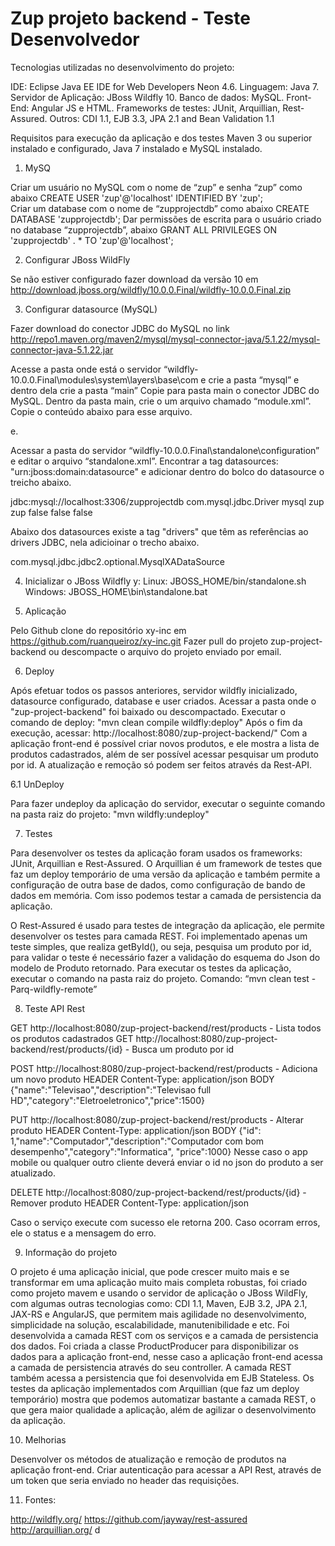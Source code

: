 Zup projeto backend - Teste Desenvolvedor
========================

Tecnologias utilizadas no desenvolvimento do projeto:

IDE: Eclipse Java EE IDE for Web Developers Neon 4.6.
Linguagem: Java 7.
Servidor de Aplicação: JBoss Wildfly 10.
Banco de dados: MySQL.
Front-End: Angular JS e HTML.
Frameworks de testes: JUnit, Arquillian, Rest-Assured.
Outros: CDI 1.1, EJB 3.3, JPA 2.1 and Bean Validation 1.1

Requisitos para execução da aplicação e dos testes
 	Maven 3 ou superior instalado e configurado, Java 7 instalado e MySQL instalado.
	
1. MySQ

Criar um usuário no MySQL com o nome de “zup” e senha “zup” como abaixo
	CREATE USER 'zup'@'localhost' IDENTIFIED BY 'zup';	
Criar um database com o nome de “zupprojectdb” como abaixo
	CREATE DATABASE 'zupprojectdb';
Dar permissões de escrita para o usuário criado no database “zupprojectdb”, abaixo
	GRANT ALL PRIVILEGES ON 'zupprojectdb' . * TO 'zup'@'localhost';

2. Configurar JBoss WildFly

Se não estiver configurado fazer download da versão 10 em http://download.jboss.org/wildfly/10.0.0.Final/wildfly-10.0.0.Final.zip
3. Configurar datasource (MySQL)

Fazer download do conector JDBC do MySQL no link http://repo1.maven.org/maven2/mysql/mysql-connector-java/5.1.22/mysql-connector-java-5.1.22.jar

Acesse a pasta onde está o servidor “wildfly-10.0.0.Final\modules\system\layers\base\com e crie a pasta “mysql” e dentro dela crie a pasta “main”
Copie para pasta main o conector JDBC do MySQL.
Dentro da pasta main, crie o um arquivo chamado “module.xml”. Copie o conteúdo abaixo para esse arquivo.
	

<?xml version="1.0" encoding="UTF-8"?>  	<module xmlns="urn:jboss:module:1.0" name="com.mysql">	 <resources>  	 <resource-root path="mysql-connector-java-5.1.22.jar"/>  	 </resources>  	 <dependencies>  	 <module name="javax.api"/>  	 <module name="javax.transaction.api"/>  	 </dependencies>  	</module>e.
Acessar a pasta do servidor “wildfly-10.0.0.Final\standalone\configuration” e editar o arquivo “standalone.xml”. Encontrar a tag datasources: "urn:jboss:domain:datasource" e adicionar dentro do bolco do datasource o treicho abaixo.

<datasource jndi-name="java:jboss/datasources/zupProjectBackendDS" pool-name="zupProjectBackendDS" enabled="true" use-java-context="true" use-ccm="false">
<connection-url>jdbc:mysql://localhost:3306/zupprojectdb</connection-url>
                    <driver-class>com.mysql.jdbc.Driver</driver-class>
                    <driver>mysql</driver>
                    <security>
                        <user-name>zup</user-name>
                        <password>zup</password>
                    </security>
                    <validation>
                        <validate-on-match>false</validate-on-match>
                        <background-validation>false</background-validation>
                    </validation>
                    <statement>
                        <share-prepared-statements>false</share-prepared-statements>
                    </statement>
                </datasource>

Abaixo dos datasources existe a tag "drivers" que têm as referências ao drivers JDBC, nela adicioinar o trecho abaixo.
	
<driver name="mysql" module="com.mysql">
<xa-datasource-class>com.mysql.jdbc.jdbc2.optional.MysqlXADataSource</xa-datasource-class>
</driver>

4. Inicializar o JBoss Wildfly
y:	Linux:   JBOSS_HOME/bin/standalone.sh
	Windows: JBOSS_HOME\bin\standalone.bat

5. Aplicação

Pelo Github clone do repositório xy-inc em https://github.com/ruanqueiroz/xy-inc.git
Fazer pull do projeto zup-project-backend ou descompacte o arquivo do projeto enviado por email.

6. Deploy

Após efetuar todos os passos anteriores, servidor wildfly inicializado, datasource configurado, database e user criados.
Acessar a pasta onde o "zup-project-backend" foi baixado ou descompactado. Executar o comando de deploy:
"mvn clean compile wildfly:deploy"
Após o fim da execução, acessar: http://localhost:8080/zup-project-backend/"
Com a aplicação front-end é possível criar novos produtos, e ele mostra a lista de produtos cadastrados, além de ser possível acessar pesquisar um produto por id. A atualização e remoção só podem ser feitos através da Rest-API.

6.1 UnDeploy

Para fazer undeploy da aplicação do servidor, executar o seguinte comando na pasta raiz do projeto:
"mvn wildfly:undeploy"

7. Testes

Para desenvolver os testes da aplicação foram usados os frameworks: JUnit, Arquillian e Rest-Assured. 
O Arquillian é um framework de testes que faz um deploy temporário de uma versão da aplicação e também permite a configuração de outra base de dados, como configuração de bando de dados em memória. Com isso podemos testar a camada de persistencia da aplicação.


O Rest-Assured é usado para testes de integração da aplicação, ele permite desenvolver os testes para camada REST. Foi implementado apenas um teste simples, que realiza getById(), ou seja, pesquisa um produto por id, para validar o teste é necessário fazer a validação do esquema do Json do modelo de Produto retornado. 
Para executar os testes da aplicação, executar o comando na pasta raiz do projeto.
Comando: “mvn clean test -Parq-wildfly-remote”

8. Teste API Rest

GET http://localhost:8080/zup-project-backend/rest/products - Lista todos os produtos cadastrados
GET http://localhost:8080/zup-project-backend/rest/products/{id} - Busca um produto por id
 
POST http://localhost:8080/zup-project-backend/rest/products - Adiciona um novo produto
HEADER
Content-Type: application/json
BODY
{"name":"Televisao","description":"Televisao full HD","category":"Eletroeletronico","price":1500}

PUT http://localhost:8080/zup-project-backend/rest/products - Alterar produto
HEADER
Content-Type: application/json
BODY
{"id": 1,"name":"Computador","description":"Computador com bom desempenho","category":"Informatica", "price":1000}
Nesse caso o app mobile ou qualquer outro cliente deverá enviar o id no json do produto a ser atualizado.
 
DELETE http://localhost:8080/zup-project-backend/rest/products/{id} - Remover produto
HEADER
Content-Type: application/json


Caso o serviço execute com sucesso ele retorna 200. Caso ocorram erros, ele o status e a mensagem do erro.

9. Informação do projeto

O projeto é uma aplicação inicial, que pode crescer muito mais e se transformar em uma aplicação muito mais completa robustas, foi criado como projeto mavem e usando o servidor de aplicação o JBoss WildFly, com algumas outras tecnologias como: CDI 1.1, Maven, EJB 3.2, JPA 2.1, JAX-RS e AngularJS, que permitem mais agilidade no desenvolvimento, simplicidade na solução, escalabilidade, manutenibilidade e etc. 
Foi desenvolvida a camada REST  com os serviços e a camada de persistencia dos dados.
Foi criada a classe ProductProducer para disponibilizar os dados para a aplicação front-end, nesse caso a aplicação front-end acessa a camada de persistencia através do seu controller. A camada REST também acessa a persistencia que foi desenvolvida em EJB Stateless.
Os testes da aplicação implementados com Arquillian (que faz um deploy temporário) mostra que podemos automatizar bastante a camada REST, o que gera maior qualidade a aplicação, além de agilizar o desenvolvimento da aplicação.

10. Melhorias

Desenvolver os métodos de atualização e remoção de produtos na aplicação front-end.
Criar autenticação para acessar a API Rest, através de um token que seria enviado no header das requisições.

11. Fontes: 

http://wildfly.org/
https://github.com/jayway/rest-assured
http://arquillian.org/
d
